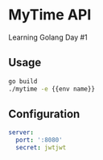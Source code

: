 # MyTime API

Learning Golang Day #1

## Usage

```sh
go build
./mytime -e {{env name}}
```

## Configuration

```yaml
server:
  port: ':8080'
  secret: jwtjwt
```

